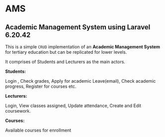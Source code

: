 # AMS

## Academic Management System using Laravel 6.20.42

This is a simple `CRUD` implementation of an **Academic Management System** for tertiary education but can be replicated for lower levels.

It comprises of Students and Lecturers as the main actors.

**Students:**

Login , Check grades, Apply for academic Leave(email), Check academic progress, Register for courses etc. 

**Lecturers:**

Login, View classes assigned, Update attendance, Create and Edit coursework.

**Courses:**

Available courses for enrollment
